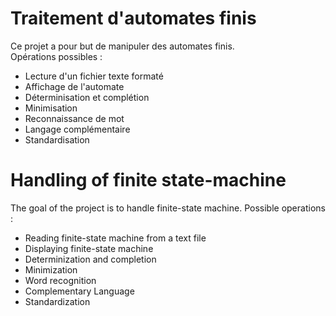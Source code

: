 # Traitement d'automates finis
Ce projet a pour but de manipuler des automates finis.  
Opérations possibles :
* Lecture d'un fichier texte formaté
* Affichage de l'automate
* Déterminisation et complétion
* Minimisation
* Reconnaissance de mot
* Langage complémentaire
* Standardisation

# Handling of finite state-machine
The goal of the project is to handle finite-state machine.
Possible operations :
* Reading finite-state machine from a text file
* Displaying finite-state machine
* Determinization and completion
* Minimization
* Word recognition
* Complementary Language
* Standardization
